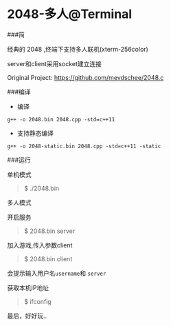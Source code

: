 2048-多人@Terminal
================

###简

经典的 2048 ,终端下支持多人联机(xterm-256color)

server和client采用socket建立连接

Original Project: https://github.com/mevdschee/2048.c


###编译

- 编译

`g++ -o 2048.bin 2048.cpp -std=c++11`

- 支持静态编译
 
`g++ -o 2048-static.bin 2048.cpp -std=c++11 -static`

###运行

单机模式

> $ ./2048.bin

多人模式

开启服务
> $ 2048.bin server

加入游戏,传入参数client
> $ 2048.bin client

会提示输入用户名`username`和 `server`

获取本机IP地址
> $ ifconfig

最后，好好玩..


